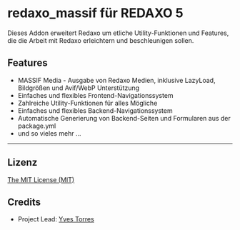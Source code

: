 # redaxo_massif für REDAXO 5

Dieses Addon erweitert Redaxo um etliche Utility-Funktionen und Features, die die Arbeit mit Redaxo erleichtern und beschleunigen sollen.

## Features

- MASSIF Media - Ausgabe von Redaxo Medien, inklusive LazyLoad, Bildgrößen und Avif/WebP Unterstützung
- Einfaches und flexibles Frontend-Navigationssystem
- Zahlreiche Utility-Funktionen für alles Mögliche
- Einfaches und flexibles Backend-Navigationssystem
- Automatische Generierung von Backend-Seiten und Formularen aus der package.yml
- und so vieles mehr ...

---

## Lizenz

[The MIT License (MIT)](LICENSE.md)

## Credits

- Project Lead: [Yves Torres](https://github.com/ynamite)
